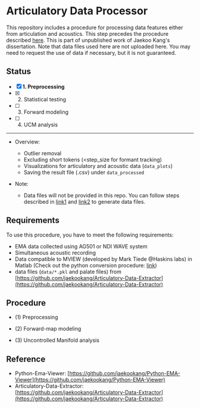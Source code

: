 # Articulatory Data Processor

This repository includes a procedure for processing data features either from articulation and acoustics. This step precedes the procedure described [here](https://github.com/jaekookang/Articulatory-Data-Extractor). This is part of unpublished work of Jaekoo Kang's dissertation. Note that data files used here are not uploaded here. You may need to request the use of data if necessary, but it is not guaranteed.

## Status
- [x] **1. Preprocessing**
- [x] 2. Statistical testing
- [ ] 3. Forward modeling
- [ ] 4. UCM analysis
---

- Overview:
    - Outlier removal
    - Excluding short tokens (<step_size for formant tracking)
    - Visualizations for articulatory and acoustic data (`data_plots`)
    - Saving the result file (.csv) under `data_processed`

- Note:
    - Data files will not be provided in this repo. You can follow steps described in [link1](https://github.com/jaekookang/Articulatory-Data-Extractor) and [link2](https://github.com/jaekookang/Python-EMA-Viewer) to generate data files.

## Requirements
To use this procedure, you have to meet the following requirements:
- EMA data collected using AG501 or NDI WAVE system
- Simultaneous acoustic recording
- Data compatible to MVIEW (developed by Mark Tiede @Haskins labs) in Matlab (Check out the python conversion procedure: [link](https://github.com/jaekookang/Python-EMA-Viewer))
- data files (`data/*.pkl` and palate files) from [https://github.com/jaekookang/Articulatory-Data-Extractor](https://github.com/jaekookang/Articulatory-Data-Extractor)


## Procedure
- (1) Preprocessing


- (2) Forward-map modeling


- (3) Uncontrolled Manifold analysis



## Reference
- Python-Ema-Viewer: [https://github.com/jaekookang/Python-EMA-Viewer](https://github.com/jaekookang/Python-EMA-Viewer)
- Articulatory-Data-Extractor: [https://github.com/jaekookang/Articulatory-Data-Extractor](https://github.com/jaekookang/Articulatory-Data-Extractor)

